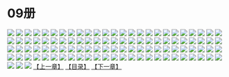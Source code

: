 # 09册
![](https://mao.mhtupian.com/uploads/img/7563/111238/1.jpg)
![](https://mao.mhtupian.com/uploads/img/7563/111238/2.jpg)
![](https://mao.mhtupian.com/uploads/img/7563/111238/3.jpg)
![](https://mao.mhtupian.com/uploads/img/7563/111238/4.jpg)
![](https://mao.mhtupian.com/uploads/img/7563/111238/5.jpg)
![](https://mao.mhtupian.com/uploads/img/7563/111238/6.jpg)
![](https://mao.mhtupian.com/uploads/img/7563/111238/7.jpg)
![](https://mao.mhtupian.com/uploads/img/7563/111238/8.jpg)
![](https://mao.mhtupian.com/uploads/img/7563/111238/9.jpg)
![](https://mao.mhtupian.com/uploads/img/7563/111238/10.jpg)
![](https://mao.mhtupian.com/uploads/img/7563/111238/11.jpg)
![](https://mao.mhtupian.com/uploads/img/7563/111238/12.jpg)
![](https://mao.mhtupian.com/uploads/img/7563/111238/13.jpg)
![](https://mao.mhtupian.com/uploads/img/7563/111238/14.jpg)
![](https://mao.mhtupian.com/uploads/img/7563/111238/15.jpg)
![](https://mao.mhtupian.com/uploads/img/7563/111238/16.jpg)
![](https://mao.mhtupian.com/uploads/img/7563/111238/17.jpg)
![](https://mao.mhtupian.com/uploads/img/7563/111238/18.jpg)
![](https://mao.mhtupian.com/uploads/img/7563/111238/19.jpg)
![](https://mao.mhtupian.com/uploads/img/7563/111238/20.jpg)
![](https://mao.mhtupian.com/uploads/img/7563/111238/21.jpg)
![](https://mao.mhtupian.com/uploads/img/7563/111238/22.jpg)
![](https://mao.mhtupian.com/uploads/img/7563/111238/23.jpg)
![](https://mao.mhtupian.com/uploads/img/7563/111238/24.jpg)
![](https://mao.mhtupian.com/uploads/img/7563/111238/25.jpg)
![](https://mao.mhtupian.com/uploads/img/7563/111238/26.jpg)
![](https://mao.mhtupian.com/uploads/img/7563/111238/27.jpg)
![](https://mao.mhtupian.com/uploads/img/7563/111238/28.jpg)
![](https://mao.mhtupian.com/uploads/img/7563/111238/29.jpg)
![](https://mao.mhtupian.com/uploads/img/7563/111238/30.jpg)
![](https://mao.mhtupian.com/uploads/img/7563/111238/31.jpg)
![](https://mao.mhtupian.com/uploads/img/7563/111238/32.jpg)
![](https://mao.mhtupian.com/uploads/img/7563/111238/33.jpg)
![](https://mao.mhtupian.com/uploads/img/7563/111238/34.jpg)
![](https://mao.mhtupian.com/uploads/img/7563/111238/35.jpg)
![](https://mao.mhtupian.com/uploads/img/7563/111238/36.jpg)
![](https://mao.mhtupian.com/uploads/img/7563/111238/37.jpg)
![](https://mao.mhtupian.com/uploads/img/7563/111238/38.jpg)
![](https://mao.mhtupian.com/uploads/img/7563/111238/39.jpg)
![](https://mao.mhtupian.com/uploads/img/7563/111238/40.jpg)
![](https://mao.mhtupian.com/uploads/img/7563/111238/41.jpg)
![](https://mao.mhtupian.com/uploads/img/7563/111238/42.jpg)
![](https://mao.mhtupian.com/uploads/img/7563/111238/43.jpg)
![](https://mao.mhtupian.com/uploads/img/7563/111238/44.jpg)
![](https://mao.mhtupian.com/uploads/img/7563/111238/45.jpg)
![](https://mao.mhtupian.com/uploads/img/7563/111238/46.jpg)
![](https://mao.mhtupian.com/uploads/img/7563/111238/47.jpg)
![](https://mao.mhtupian.com/uploads/img/7563/111238/48.jpg)
![](https://mao.mhtupian.com/uploads/img/7563/111238/49.jpg)
![](https://mao.mhtupian.com/uploads/img/7563/111238/50.jpg)
![](https://mao.mhtupian.com/uploads/img/7563/111238/51.jpg)
![](https://mao.mhtupian.com/uploads/img/7563/111238/52.jpg)
![](https://mao.mhtupian.com/uploads/img/7563/111238/53.jpg)
![](https://mao.mhtupian.com/uploads/img/7563/111238/54.jpg)
![](https://mao.mhtupian.com/uploads/img/7563/111238/55.jpg)
![](https://mao.mhtupian.com/uploads/img/7563/111238/56.jpg)
![](https://mao.mhtupian.com/uploads/img/7563/111238/57.jpg)
![](https://mao.mhtupian.com/uploads/img/7563/111238/58.jpg)
![](https://mao.mhtupian.com/uploads/img/7563/111238/59.jpg)
![](https://mao.mhtupian.com/uploads/img/7563/111238/60.jpg)
![](https://mao.mhtupian.com/uploads/img/7563/111238/61.jpg)
![](https://mao.mhtupian.com/uploads/img/7563/111238/62.jpg)
![](https://mao.mhtupian.com/uploads/img/7563/111238/63.jpg)
![](https://mao.mhtupian.com/uploads/img/7563/111238/64.jpg)
![](https://mao.mhtupian.com/uploads/img/7563/111238/65.jpg)
![](https://mao.mhtupian.com/uploads/img/7563/111238/66.jpg)
![](https://mao.mhtupian.com/uploads/img/7563/111238/67.jpg)
![](https://mao.mhtupian.com/uploads/img/7563/111238/68.jpg)
![](https://mao.mhtupian.com/uploads/img/7563/111238/69.jpg)
![](https://mao.mhtupian.com/uploads/img/7563/111238/70.jpg)
![](https://mao.mhtupian.com/uploads/img/7563/111238/71.jpg)
![](https://mao.mhtupian.com/uploads/img/7563/111238/72.jpg)
![](https://mao.mhtupian.com/uploads/img/7563/111238/73.jpg)
![](https://mao.mhtupian.com/uploads/img/7563/111238/74.jpg)
![](https://mao.mhtupian.com/uploads/img/7563/111238/75.jpg)
![](https://mao.mhtupian.com/uploads/img/7563/111238/76.jpg)
![](https://mao.mhtupian.com/uploads/img/7563/111238/77.jpg)
![](https://mao.mhtupian.com/uploads/img/7563/111238/78.jpg)
![](https://mao.mhtupian.com/uploads/img/7563/111238/79.jpg)
![](https://mao.mhtupian.com/uploads/img/7563/111238/80.jpg)
![](https://mao.mhtupian.com/uploads/img/7563/111238/81.jpg)
![](https://mao.mhtupian.com/uploads/img/7563/111238/82.jpg)
![](https://mao.mhtupian.com/uploads/img/7563/111238/83.jpg)
![](https://mao.mhtupian.com/uploads/img/7563/111238/84.jpg)
![](https://mao.mhtupian.com/uploads/img/7563/111238/85.jpg)
![](https://mao.mhtupian.com/uploads/img/7563/111238/86.jpg)
![](https://mao.mhtupian.com/uploads/img/7563/111238/87.jpg)
![](https://mao.mhtupian.com/uploads/img/7563/111238/88.jpg)
![](https://mao.mhtupian.com/uploads/img/7563/111238/89.jpg)
![](https://mao.mhtupian.com/uploads/img/7563/111238/90.jpg)
![](https://mao.mhtupian.com/uploads/img/7563/111238/91.jpg)
![](https://mao.mhtupian.com/uploads/img/7563/111238/92.jpg)
![](https://mao.mhtupian.com/uploads/img/7563/111238/93.jpg)
![](https://mao.mhtupian.com/uploads/img/7563/111238/94.jpg)
![](https://mao.mhtupian.com/uploads/img/7563/111238/95.jpg)
![](https://mao.mhtupian.com/uploads/img/7563/111238/96.jpg)
![](https://mao.mhtupian.com/uploads/img/7563/111238/97.jpg)
![](https://mao.mhtupian.com/uploads/img/7563/111238/98.jpg)
![](https://mao.mhtupian.com/uploads/img/7563/111238/99.jpg)
![](https://mao.mhtupian.com/uploads/img/7563/111238/100.jpg)
![](https://mao.mhtupian.com/uploads/img/7563/111238/101.jpg)
![](https://mao.mhtupian.com/uploads/img/7563/111238/102.jpg)
![](https://mao.mhtupian.com/uploads/img/7563/111238/103.jpg)
[【上一章】](./172.md)
[【目录】](./READMD.md)
[【下一章】](./174.md)
